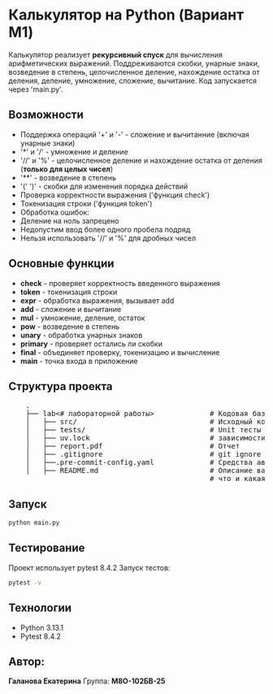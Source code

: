 # Калькулятор на Python (Вариант М1)

Калькулятор реализует **рекурсивный спуск** для вычисления арифметических выражений. 
Поддреживаются скобки, унарные знаки, возведение в степень, целочисленное деление, нахождение остатка от деления, деление, умножение, сложение, вычитание.
Код запускается через 'main.py'.

## Возможности
- Поддержка операций '+' и '-' - сложение и вычитанние (включая унарные знаки)
- '*' и '/' - умножение и деление
- '//' и '%' - целочисленное деление и нахождение остатка от деления (**только для целых чисел**)
- '**' - возведение в степень
- '(' ')' - скобки для изменения порядка действий
- Проверка корректности выражения ('функция сheck')
- Токенизация строки ('функция token')
- Обработка ошибок:
 - Деление на ноль запрецено
 - Недопустим ввод более одного пробела подряд
 - Нельзя использовать '//' и '%' для дробных чисел


     
## Основные функции
  - **check** - проверяет корректность введенного выражения
  - **token** - токенизация строки
  - **expr** - обработка выражения, вызывает add
  - **add** - сложение и вычитание
  - **mul** - умножение, деление, остаток
  - **pow** - возведение в степень
  - **unary** - обработка унарных знаков
  - **primary** - проверяет остались ли скобки
  - **final** - объединяет проверку, токенизацию и вычисление
  - **main** - точка входа в приложение
## Структура проекта

 <pre>
    .
    ├── lab<# лабораторной работы>             # Кодовая база вашей лабораторной работы
    │   ├── src/                               # Исходный код
    │   ├── tests/                             # Unit тесты
    │   ├── uv.lock                            # зависимости вашего проекта
    │   ├── report.pdf                         # Отчет
    │   ├── .gitignore                         # git ignore файл
    │   ├──.pre-commit-config.yaml             # Средства автоматизации проверки кодстайла
    │   ├── README.md                          # Описание вашего проекта, с описанием файлов и с титульником о том,
                                               # что и какая задача
</pre>
     
## Запуск
```bash
python main.py
```

## Тестирование
Проект использует pytest 8.4.2
Запуск тестов:
```bash
pytest -v
```

## Технологии
- Python 3.13.1
- Pytest 8.4.2

 ## Автор:
 **Галанова Екатерина**
 Группа: **М8О-102БВ-25**
     


